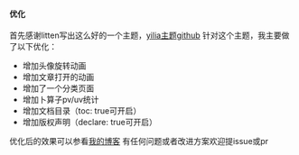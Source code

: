 

#### 优化
首先感谢litten写出这么好的一个主题，[yilia主题github](https://github.com/litten/hexo-theme-yilia)
针对这个主题，我主要做了以下优化：
- 增加头像旋转动画
- 增加文章打开的动画
- 增加了一个分类页面
- 增加卜算子pv/uv统计
- 增加文档目录（toc: true可开启）
- 增加版权声明（declare: true可开启）

优化后的效果可以参看[我的博客](https://blog.gaddxy.top/)
有任何问题或者改进方案欢迎提issue或pr



